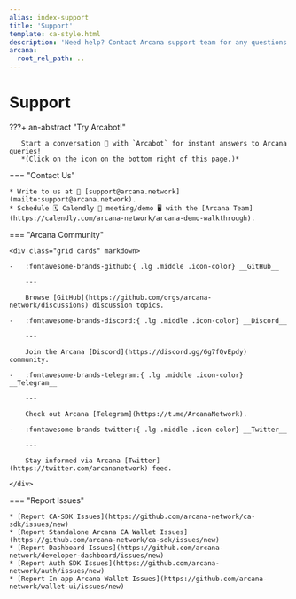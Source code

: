 ```yaml
---
alias: index-support
title: 'Support'
template: ca-style.html
description: 'Need help? Contact Arcana support team for any questions. We are happy to help!'
arcana:
  root_rel_path: ..
---
```


# Support

???+ an-abstract "Try Arcabot!"

       Start a conversation 💬 with `Arcabot` for instant answers to Arcana queries!
       *(Click on the icon on the bottom right of this page.)*

=== "Contact Us" 

    * Write to us at 📨 [support@arcana.network](mailto:support@arcana.network). 
    * Schedule 🗓️ Calendly 🤝 meeting/demo 🖥️ with the [Arcana Team](https://calendly.com/arcana-network/arcana-demo-walkthrough).

=== "Arcana Community"

    <div class="grid cards" markdown>

    -   :fontawesome-brands-github:{ .lg .middle .icon-color} __GitHub__

        ---

        Browse [GitHub](https://github.com/orgs/arcana-network/discussions) discussion topics. 

    -   :fontawesome-brands-discord:{ .lg .middle .icon-color} __Discord__

        ---

        Join the Arcana [Discord](https://discord.gg/6g7fQvEpdy) community.

    -   :fontawesome-brands-telegram:{ .lg .middle .icon-color} __Telegram__

        ---

        Check out Arcana [Telegram](https://t.me/ArcanaNetwork).

    -   :fontawesome-brands-twitter:{ .lg .middle .icon-color} __Twitter__

        ---

        Stay informed via Arcana [Twitter](https://twitter.com/arcananetwork) feed.

    </div>

=== "Report Issues"

    * [Report CA-SDK Issues](https://github.com/arcana-network/ca-sdk/issues/new)
    * [Report Standalone Arcana CA Wallet Issues](https://github.com/arcana-network/ca-sdk/issues/new)
    * [Report Dashboard Issues](https://github.com/arcana-network/developer-dashboard/issues/new)
    * [Report Auth SDK Issues](https://github.com/arcana-network/auth/issues/new)
    * [Report In-app Arcana Wallet Issues](https://github.com/arcana-network/wallet-ui/issues/new)
